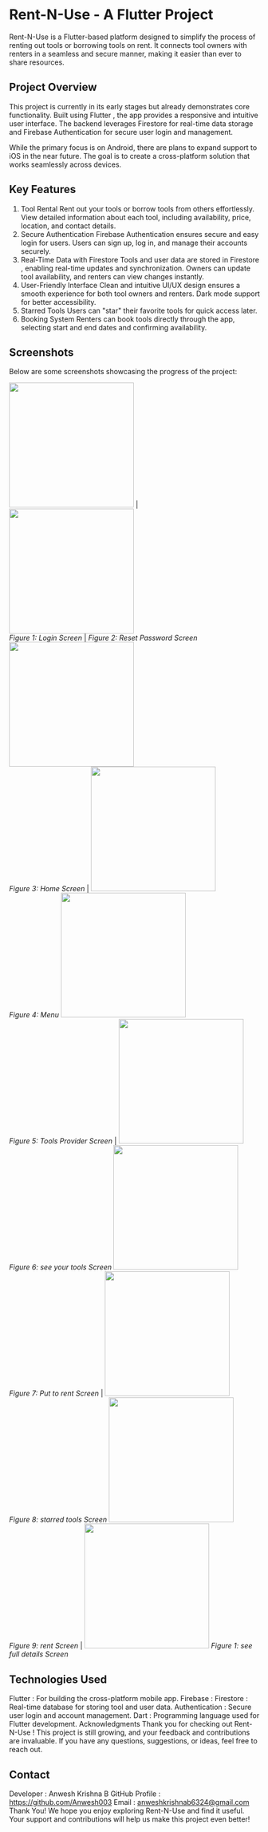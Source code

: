 # Rent-N-Use - A Flutter Project
Rent-N-Use is a Flutter-based platform designed to simplify the process of renting out tools or borrowing tools on rent. It connects tool owners with renters in a seamless and secure manner, making it easier than ever to share resources.

## Project Overview
This project is currently in its early stages but already demonstrates core functionality. Built using Flutter , the app provides a responsive and intuitive user interface. The backend leverages Firestore for real-time data storage and Firebase Authentication for secure user login and management.

While the primary focus is on Android, there are plans to expand support to iOS in the near future. The goal is to create a cross-platform solution that works seamlessly across devices.

## Key Features
1. Tool Rental
Rent out your tools or borrow tools from others effortlessly.
View detailed information about each tool, including availability, price, location, and contact details.
2. Secure Authentication
Firebase Authentication ensures secure and easy login for users.
Users can sign up, log in, and manage their accounts securely.
3. Real-Time Data with Firestore
Tools and user data are stored in Firestore , enabling real-time updates and synchronization.
Owners can update tool availability, and renters can view changes instantly.
4. User-Friendly Interface
Clean and intuitive UI/UX design ensures a smooth experience for both tool owners and renters.
Dark mode support for better accessibility.
5. Starred Tools
Users can "star" their favorite tools for quick access later.
6. Booking System
Renters can book tools directly through the app, selecting start and end dates and confirming availability.

## Screenshots
Below are some screenshots showcasing the progress of the project:

<img src="screenshots/screenshot1.png" width="250" /> | <img src="screenshots/screenshot2.png" width="250" />  
*Figure 1: Login Screen* | *Figure 2: Reset Password Screen*
<img src="screenshots/screenshot3.png" width="250" />  
*Figure 3: Home Screen* |
<img src="screenshots/screenshot4.png" width="250" />  
*Figure 4: Menu*
<img src="screenshots/screenshot5.png" width="250" />  
*Figure 5: Tools Provider Screen* |
<img src="screenshots/screenshot6.png" width="250" />  
*Figure 6: see your tools Screen*
<img src="screenshots/screenshot7.png" width="250" />  
*Figure 7: Put to rent Screen* |
<img src="screenshots/screenshot8.png" width="250" />  
*Figure 8: starred tools Screen*
<img src="screenshots/screenshot9.png" width="250" />  
*Figure 9: rent Screen* |
<img src="screenshots/screenshot10.png" width="250" /> 
*Figure 1: see full details Screen*






## Technologies Used
Flutter : For building the cross-platform mobile app.
Firebase :
Firestore : Real-time database for storing tool and user data.
Authentication : Secure user login and account management.
Dart : Programming language used for Flutter development.
Acknowledgments
Thank you for checking out Rent-N-Use ! This project is still growing, and your feedback and contributions are invaluable. If you have any questions, suggestions, or ideas, feel free to reach out.

## Contact
Developer : Anwesh Krishna B
GitHub Profile : https://github.com/Anwesh003
Email : anweshkrishnab6324@gmail.com
Thank You!
We hope you enjoy exploring Rent-N-Use and find it useful. Your support and contributions will help us make this project even better!